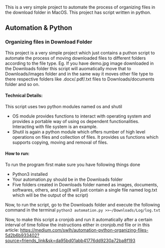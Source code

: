 This is a very simple project to automate the process of organizing files in the download folder in MacOS. This project has script written in python. 

## Automation & Python
### Organizing files in Download Folder

This project is a very simple project which just contains a puthon script to automate the process of moving downloaded files to different folders according to the file type. 
Eg. If you have demo.jpg image downloaded in the Downloads folder this script will auomatically move that to Downloads/images folder and in the same way it moves other file type to there respective folders like .docx/.pdf/.txt files to Downloads/documents folder and so on. 

#### Technical Details:
This script uses two python modules named os and shutil
- OS module provides functions to interact with operating system and provides a portable way of using os dependent functionalities. Interacting with file system is an example.
- Shutil is again a python module which offers number of high level operations on files and collection of files. It provides us functions which supports copying, moving and removal of files. 

#### How to run:
To run the program first make sure you have following things done
- Python3 installed
- Your automation.py should be in the Downloads folder
- Five folders created in Downloads folder named as images, documents, softwares, others, and Log(It will just contain a single file named log.txt which will be the output of the script)

Now, to run the script, go to the Downloads folder and execute the following command in the terminal 
`python3 automation.py >>~/Downloads/Log/log.txt`

Now, to make this script a cronjob and run it automatically after a certain interval of time follow the instructions either in cronjob.md file or in this article:
https://medium.com/swlh/automation-python-organizing-files-5d2b6b933402?source=friends_link&sk=da95bd01abb41776dd9230a72ba8f193

